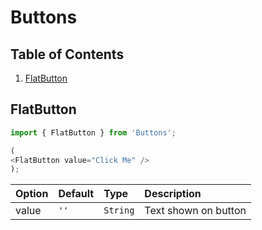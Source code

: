 # Buttons

## Table of Contents

1. [FlatButton](#flatbutton)

## FlatButton

```javascript
import { FlatButton } from 'Buttons';

(
<FlatButton value="Click Me" />
);
```

| Option         | Default              |  Type              |  Description              |
| :------------- | :-------------       | :-------------     | :-------------            |
| value          | `''`                 | `String`           | Text shown on button      |
